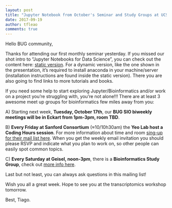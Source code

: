 ```yaml
---
layout: post
title: "Jupyter Notebook from October's Seminar and Study Groups at UCSD"
date: 2017-09-19
author: tfleao
comments: true
---
```


Hello BUG community,

Thanks for attending our first monthly seminar yesterday. If you missed our shot intro to “Jupyter Notebooks for Data Science”, you can check out the content here: [static version](https://github.com/Open-Data-Science-at-SIO/BUG-Resources/blob/master/tutorials/jupyter_ods_2017-10-09.ipynb). For a dynamic version, like the one shown in the presentation, it’s required to install anaconda in your machine/server (installation instructions are found inside the static version). There you are also going to find links to more tutorials and books.

If you need some help to start exploring Jupyter/Bioinformatics and/or work on a project you’re struggling with, you’re not alone!!! There are at least 3 awesome meet up groups for bioinformatics few miles away from you:

A) Starting next week, **Tuesday, October 17th**, our **BUG SIO biweekly meetings will be in Eckart from 1pm-3pm, room TBD**.

B) **Every Friday at Sanford Consortium** (≈10/10h30am) the **Yeo Lab host a Coding Hours session**. For more information about time and room [sing-up for their mail list here](https://groups.google.com/forum/m/#!topic/bioinformatics-coding-hours/rd1e4cOXED0). When you get the weekly email invitation you should please RSVP and indicate what you plan to work on, so other people can easily spot common topics.

C) **Every Saturday at Geisel, noon-3pm**, there is a **Bioinformatics Study Group**, check out [more info here](https://www.meetup.com/Open-Bioinformatics-SanDiego/events/244036792/).

Last but not least, you can always ask questions in this mailing list!

Wish you all a great week. Hope to see you at the transcriptomics workshop tomorrow.

Best,
Tiago.
